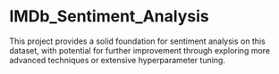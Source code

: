 # IMDb_Sentiment_Analysis
This project provides a solid foundation for sentiment analysis on this dataset, with potential for further improvement through exploring more advanced techniques or extensive hyperparameter tuning.
